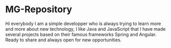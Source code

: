 # MG-Repository
Hi everybody I am a simple developper who is always trying to learn more and more about new technology, I like
Java and JavaScript that I have made several projects based on their famous frameworks Spring and Angular. Ready
to share and always open for new opportunities.
